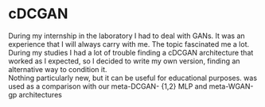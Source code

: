 # cDCGAN
During my internship in the laboratory I had to deal with GANs. It was an experience that I will always carry with me.
The topic fascinated me a lot.<br />
During my studies I had a lot of trouble finding a cDCGAN architecture that worked as I expected, so I decided to write my own version, finding an alternative way to condition it.<br />
Nothing particularly new, but it can be useful for educational purposes.
was used as a comparison with our meta-DCGAN- {1,2} MLP and meta-WGAN-gp architectures<br />
